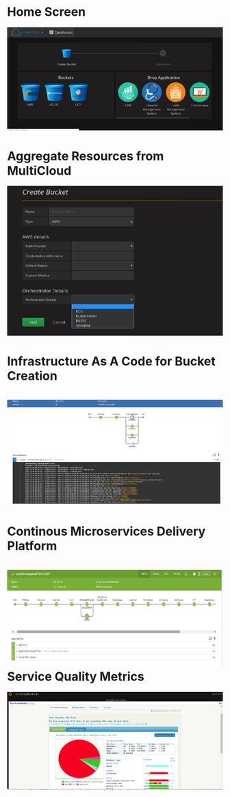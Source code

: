 # Home Screen

![](/assets/Home.png)

# Aggregate Resources from MultiCloud

![](/assets/bucket.png)

# Infrastructure As A Code for Bucket Creation

# ![](/assets/iaac.png)

# Continous Microservices Delivery Platform

# ![](/assets/CD.png)Service Quality Metrics

![](/assets/TQM1.png)

